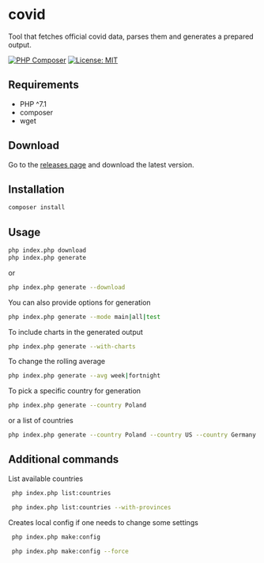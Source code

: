 # covid

Tool that fetches official covid data, parses them and generates a prepared output. 

[![PHP Composer](https://github.com/malcolmamal/covid/workflows/PHP%20Composer/badge.svg)](https://github.com/malcolmamal/covid/actions) [![License: MIT](https://img.shields.io/badge/License-MIT-yellow.svg)](https://opensource.org/licenses/MIT)


## Requirements

- PHP ^7.1
- composer
- wget

## Download

Go to the [releases page](https://github.com/malcolmamal/covid/releases) and download the latest version.

## Installation

```bash
composer install
```

## Usage

```bash
php index.php download
php index.php generate
```

or

```bash
php index.php generate --download
```

You can also provide options for generation

```bash
php index.php generate --mode main|all|test
```

To include charts in the generated output

```bash
php index.php generate --with-charts
```

To change the rolling average

```bash
php index.php generate --avg week|fortnight
```

To pick a specific country for generation

```bash
php index.php generate --country Poland
```

or a list of countries

```bash
php index.php generate --country Poland --country US --country Germany
```


## Additional commands

List available countries

```bash
 php index.php list:countries
```

```bash
 php index.php list:countries --with-provinces
```

Creates local config if one needs to change some settings

```bash
 php index.php make:config
```

```bash
 php index.php make:config --force
```